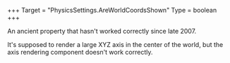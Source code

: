 +++
Target = "PhysicsSettings.AreWorldCoordsShown"
Type = boolean
+++

An ancient property that hasn't worked correctly since late 2007.It's supposed to render a large XYZ axis in the center of the world, but the axis rendering component doesn't work correctly.